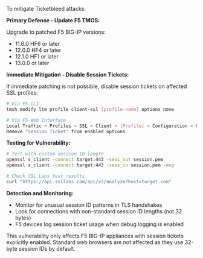 To mitigate Ticketbleed attacks:

**Primary Defense - Update F5 TMOS:**

Upgrade to patched F5 BIG-IP versions:
- 11.6.0 HF6 or later
- 12.0.0 HF4 or later  
- 12.1.0 HF1 or later
- 13.0.0 or later

**Immediate Mitigation - Disable Session Tickets:**

If immediate patching is not possible, disable session tickets on affected SSL profiles:

```bash
# Via F5 CLI
tmsh modify ltm profile client-ssl [profile-name] options none

# Via F5 Web Interface
Local Traffic > Profiles > SSL > Client > [Profile] > Configuration > Options
Remove "Session Ticket" from enabled options
```

**Testing for Vulnerability:**

```bash
# Test with custom session ID length
openssl s_client -connect target:443 -sess_out session.pem
openssl s_client -connect target:443 -sess_in session.pem -msg

# Check SSL Labs test results
curl "https://api.ssllabs.com/api/v3/analyze?host=target.com"
```

**Detection and Monitoring:**

* Monitor for unusual session ID patterns in TLS handshakes
* Look for connections with non-standard session ID lengths (not 32 bytes)
* F5 devices log session ticket usage when debug logging is enabled

This vulnerability only affects F5 BIG-IP appliances with session tickets explicitly enabled. Standard web browsers are not affected as they use 32-byte session IDs by default.